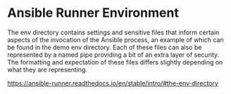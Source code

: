 # Ansible Runner Environment

The env directory contains settings and sensitive files that inform certain aspects of the invocation of the Ansible process, an example of which can be found in the demo env directory. Each of these files can also be represented by a named pipe providing a bit of an extra layer of security. The formatting and expectation of these files differs slightly depending on what they are representing.

https://ansible-runner.readthedocs.io/en/stable/intro/#the-env-directory